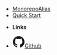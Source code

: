 * [MonorepoAlias](monorepoAlias)
* [Quick Start](guide)

- **Links**
<!-- - [![Code](assets/img/code.svg)Demo Sandbox]() -->
- [![Github](assets/img/github.svg)Github](https://github.com/se7en00/yarnMonorepoDemo)

